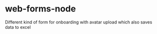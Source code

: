 # web-forms-node
Different kind of form for onboarding  with avatar upload which also saves data to excel
